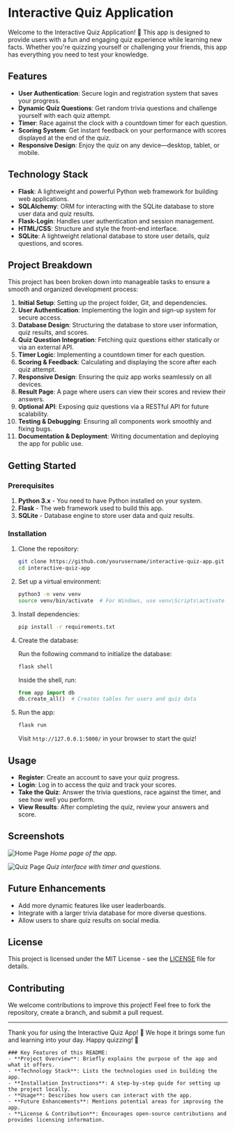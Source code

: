 # Interactive Quiz Application

Welcome to the Interactive Quiz Application! 🎉 This app is designed to provide users with a fun and engaging quiz experience while learning new facts. Whether you're quizzing yourself or challenging your friends, this app has everything you need to test your knowledge.

## Features

- **User Authentication**: Secure login and registration system that saves your progress.
- **Dynamic Quiz Questions**: Get random trivia questions and challenge yourself with each quiz attempt.
- **Timer**: Race against the clock with a countdown timer for each question.
- **Scoring System**: Get instant feedback on your performance with scores displayed at the end of the quiz.
- **Responsive Design**: Enjoy the quiz on any device—desktop, tablet, or mobile.

## Technology Stack

- **Flask**: A lightweight and powerful Python web framework for building web applications.
- **SQLAlchemy**: ORM for interacting with the SQLite database to store user data and quiz results.
- **Flask-Login**: Handles user authentication and session management.
- **HTML/CSS**: Structure and style the front-end interface.
- **SQLite**: A lightweight relational database to store user details, quiz questions, and scores.

## Project Breakdown

This project has been broken down into manageable tasks to ensure a smooth and organized development process:

1. **Initial Setup**: Setting up the project folder, Git, and dependencies.
2. **User Authentication**: Implementing the login and sign-up system for secure access.
3. **Database Design**: Structuring the database to store user information, quiz results, and scores.
4. **Quiz Question Integration**: Fetching quiz questions either statically or via an external API.
5. **Timer Logic**: Implementing a countdown timer for each question.
6. **Scoring & Feedback**: Calculating and displaying the score after each quiz attempt.
7. **Responsive Design**: Ensuring the quiz app works seamlessly on all devices.
8. **Result Page**: A page where users can view their scores and review their answers.
9. **Optional API**: Exposing quiz questions via a RESTful API for future scalability.
10. **Testing & Debugging**: Ensuring all components work smoothly and fixing bugs.
11. **Documentation & Deployment**: Writing documentation and deploying the app for public use.

## Getting Started

### Prerequisites

1. **Python 3.x** - You need to have Python installed on your system.
2. **Flask** - The web framework used to build this app.
3. **SQLite** - Database engine to store user data and quiz results.

### Installation

1. Clone the repository:

   ```bash
   git clone https://github.com/yourusername/interactive-quiz-app.git
   cd interactive-quiz-app
   ```

2. Set up a virtual environment:

   ```bash
   python3 -m venv venv
   source venv/bin/activate  # For Windows, use venv\Scripts\activate
   ```

3. Install dependencies:

   ```bash
   pip install -r requirements.txt
   ```

4. Create the database:

   Run the following command to initialize the database:

   ```bash
   flask shell
   ```

   Inside the shell, run:

   ```python
   from app import db
   db.create_all()  # Creates tables for users and quiz data
   ```

5. Run the app:

   ```bash
   flask run
   ```

   Visit `http://127.0.0.1:5000/` in your browser to start the quiz!

## Usage

- **Register**: Create an account to save your quiz progress.
- **Login**: Log in to access the quiz and track your scores.
- **Take the Quiz**: Answer the trivia questions, race against the timer, and see how well you perform.
- **View Results**: After completing the quiz, review your answers and score.

## Screenshots

![Home Page](https://via.placeholder.com/800x400?text=Home+Page)
*Home page of the app.*

![Quiz Page](https://via.placeholder.com/800x400?text=Quiz+Page)
*Quiz interface with timer and questions.*

## Future Enhancements

- Add more dynamic features like user leaderboards.
- Integrate with a larger trivia database for more diverse questions.
- Allow users to share quiz results on social media.

## License

This project is licensed under the MIT License - see the [LICENSE](LICENSE) file for details.

## Contributing

We welcome contributions to improve this project! Feel free to fork the repository, create a branch, and submit a pull request.

---

Thank you for using the Interactive Quiz App! 🎉 We hope it brings some fun and learning into your day. Happy quizzing! 🧠
```
### Key Features of this README:
- **Project Overview**: Briefly explains the purpose of the app and what it offers.
- **Technology Stack**: Lists the technologies used in building the app.
- **Installation Instructions**: A step-by-step guide for setting up the project locally.
- **Usage**: Describes how users can interact with the app.
- **Future Enhancements**: Mentions potential areas for improving the app.
- **License & Contribution**: Encourages open-source contributions and provides licensing information.
